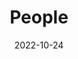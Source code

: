 ---
title: People
date: 2022-10-24

type: landing

sections:
  - block: people
    content:
      title: The Team
      subtitle: >
        *A team is a group of individuals working together to achieve their goals. Team members help one another realize their true potential and create an environment that allows everyone to surpass their limitations. These team members have directly aided me in my research and have helped me become a better scientist.*
      # Choose which groups/teams of users to display.
      #   Edit `user_groups` in each user's profile to add them to one or more of these groups.
      user_groups:
          - Principal Investigator
          - Postdoctoral Researchers
          - Graduate Students
          - Committee Service
          - Undergraduate Students
          - Administration
          - Lab Alumni
          - Committee Alumni
          - Researchers (Past and Present)
      sort_by: Params.last_name
      sort_ascending: true
    design:
      show_interests: false
      show_role: true
      show_social: true
---